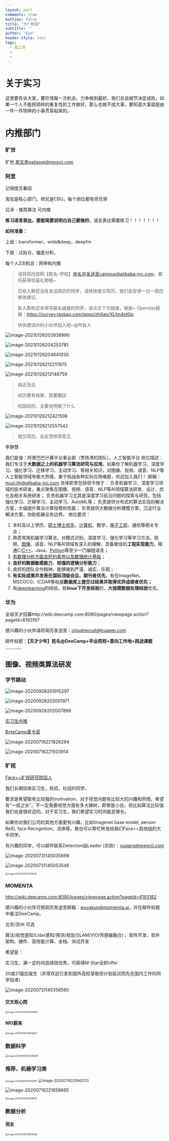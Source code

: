 ```yaml
---
layout: post
comments: true
mathjax: false
title: "大厂校招"
subtitle: ''
author: "Sun"
header-style: text
tags:
  - 找工作
  - 
  - 
---
```


# 关于实习

这里要告诉大家，要珍惜每一次机会，力争做到最好。我们总说细节决定成败，如果一个人不能把琐碎的重复性的工作做好，那么也做不成大事，要知道大事就是由一件一件琐碎的小事贯穿起来的。

# 内推部门

### 旷世

旷世,那天奇natianqi@megvii.com

### 阿里

记得提交春招

淘宝是核心部门，师兄是CBU，每个岗位都有师兄带

吕泽 - 推荐算法 可内推

**练习语言表达，要能简要说明白自己要做的**，语言表达需要练习！！！！！！！

**如何准备：**

上层：transformer，wide&deep，deepfm

下层：过拟合，偏差分析，

每个人2次机会：网申和内推

> 请将简历按照【姓名-学校】命名并发送至campus@alibaba-inc.com，都将获得惊喜礼物哦~
>
> 已经入群还没有发送简历的同学，请快快提交简历，我们会安排一对一简历修改建议。
>
> 新入群和还未填写报名链接的同学，请点击下方链接，谢谢~
> Openday链接：https://survey.taobao.com/apps/zhiliao/XLhn4otGp
>
> 快快邀请你的小伙伴加入吧~@所有人 

![image-20210126203938990](/img/in-post/20_07/image-20210126203938990.png)



![image-20210126204253781](/img/in-post/20_07/image-20210126204253781.png)

![image-20210126204641030](/img/in-post/20_07/image-20210126204641030.png)

![image-20210126212217875](/img/in-post/20_07/image-20210126212217875.png)

![image-20210126212146759](/img/in-post/20_07/image-20210126212146759.png)

> 由近及远
>
> 经历要有结果，简要概括
>
> 校园经历，主要说明做了什么

![image-20210126212421508](/img/in-post/20_07/image-20210126212421508.png)



![image-20210126212557542](/img/in-post/20_07/image-20210126212557542.png)

> 提交简历，会反馈修改意见

李静慧

我们是谁：阿里巴巴计算平台事业部（贾扬清的团队），人工智能平台
岗位描述：我们专注于**大数据之上的机器学习算法研究与应用**，如果你了解机器学习、深度学习、强化学习、迁移学习、主动学习、等相关知识，对图像、视频、语音、NLP等人工智能领域有极大热情，勇于挑战各种实际应用难题，欢迎加入我们！
邮箱：muzi.ljh@alibaba-inc.com
具体职责包括但不限于：
负责机器学习、深度学习领域的技术研发，重点聚焦在图像、视频、语音、NLP等AI领域算法研发、设计、优化及相关系统研发；
负责机器学习尤其是深度学习前沿问题的探索与研究，包括强化学习、迁移学习、主动学习、AutoML等；
负责提供分布式的算法实现的解决方案，大幅提升算法计算规模和性能；
负责提供大数据分析建模方案，沉淀行业解决方案，协助拓展业务边界。
岗位要求：

1. 本科及以上学历，<u>硕士博士优先</u>，<u>计算机</u>、数学、<u>电子工程</u>、通信等相关专业；
2. 熟悉常用机器学习算法，对模式识别、深度学习、强化学习等学习方法，视频、<u>图像</u>、语音、NLP等AI领域有深入的理解，具备极佳的**工程实现能力**，精通C/<u>C++</u>、Java、<u>Python</u>等至少一门编程语言；
3. <u>有数理分析方面良好的素养以及数理统计基础</u>；
4. **良好的数据敏感能力**、**较强的逻辑分析能力**；
5. 良好的团队合作精神，能够做到严谨、诚实、乐观；
6. **有实际成果并发表在国际顶级会议、期刊者优先**，有在ImageNet、MSCOCO、ICDAR等权威**数据库上提交过结果并取得优异成绩者优先；**
7. 有<u>deeplearning</u>的经验，有**linux下开发经验**的，**大规模数据处理经验**优先。

### 华为

全球天才招募http://wiki.deecamp.com:8090/pages/viewpage.action?pageId=6193197

感兴趣的小伙伴请将简历发送至：[cloudrecruit@huawei.com](mailto:cloudrecruit@huawei.com)

邮件标题：**【天才少年】姓名@DeeCamp+毕业院校+意向工作地+挑战课题**

<img src="/img/in-post/20_07/image-20200731145543128.png" alt="image-20200731145543128" style="zoom: 25%;" />

## 图像、视频类算法研发

### 字节跳动

![image-20200928201915297](/img/in-post/20_07/image-20200928201915297.png)

![image-20200928202001971](/img/in-post/20_07/image-20200928202001971.png)

![image-20200928202007898](/img/in-post/20_07/image-20200928202007898.png)



[实习生内推](https://job.bytedance.com/referral/pc/position?lightning=1&keywords=&category=6704215862603155720&location=&type=3&job_hot_flag=&current=4&limit=10&token=MzsxNTg5ODk0MDg2OTEwOzY4MTExNzI3MjE0MzE4ODk0MTY7MA)

[ByteCamp夏令营](https://job.bytedance.com/campus/position/detail/6843606175973247240)

![image-20200716221826294](/img/in-post/20_07/image-20200716221826294.png)

![image-20200716221503914](/img/in-post/20_07/image-20200716221503914.png)

### 旷视

[Face++旷视研究院招人](https://zhuanlan.zhihu.com/p/33953078)

我们长期招收实习生，校招，社招的同学。

要求是希望能有比较强的motivation，对于视觉问题有比较大的兴趣和热情。希望有“一技之长”。不一定需要视觉方面有多大建树，即使是小白，但比如算法比较强我们也是很欢迎的。对于实习生，我们希望实习时间能足够长。

如果你对我们公司的其他方面更有兴趣，比如Imagenet base model, person ReID, face Recognition，活体等，我也可以帮忙转发给我们Face++其他组的大牛同学。

有兴趣的同学，可以邮件联系Detection组Leader (俞刚）：[yugang@megvii.com](mailto:yugang@megvii.com)

![image-20200731145035698](/img/in-post/20_07/image-20200731145035698.png)

![image-20200731145053546](/img/in-post/20_07/image-20200731145053546.png)



<img src="/img/in-post/20_07/image-20200728113730041.png" alt="image-20200728113730041" style="zoom:50%;" />

### MOMENTA

http://wiki.deecamp.com:8090/pages/viewpage.action?pageId=6193182

感兴趣的小伙伴可把简历发送至邮箱：[wuyakun@momemta.ai](mailto:wuyakun@momemta.ai)，并在邮件标题中备注DeeCamp。

北京/苏州 可选

算法(视觉感知/Lidar感知/预测/规划/SLAM/VIO/传感器融合) 、软件开发、软件架构、硬件、高性能计算、全栈、测试开发



希望是：

实习生，满一定时间且绩效优秀，可获得M-Star全职offer

20或21届应届生（非常欢迎已拿到国外高校录取但计划延迟而先在国内工作的同学投递）

![image-20200731145358590](/img/in-post/20_07/image-20200731145358590.png)



#### 交叉核心院

<img src="/img/in-post/20_07/image-20200728114054629.png" alt="image-20200728114054629" style="zoom:50%;" />



#### NIO蔚来

<img src="/img/in-post/20_07/image-20200728113829267.png" alt="image-20200728113829267" style="zoom:50%;" />

### 数据科学

<img src="/img/in-post/20_07/image-20200808143208009.png" alt="image-20200808143208009" style="zoom:50%;" />

### 推荐、机器学习类

<img src="/img/in-post/20_07/image-20200805193645917.png" alt="image-20200805193645917" style="zoom:50%;" />

<img src="/img/in-post/20_07/image-20200716221942173.png" alt="image-20200716221942173" style="zoom:80%;" />

![image-20200716221658665](/img/in-post/20_07/image-20200716221658665.png)

<img src="/img/in-post/20_07/image-20200728113638841.png" alt="image-20200728113638841" style="zoom:50%;" />

### 数据分析

#### 用友 

<img src="/img/in-post/20_07/image-20200728113859026.png" alt="image-20200728113859026" style="zoom:50%;" />

